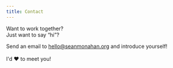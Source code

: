 ```yaml
---
title: Contact
---
```


<span class="blue">Want to work together?</span><br/><span class="light-blue">Just want to say &ldquo;hi&rdquo;?</span>

<span class="gray">Send an email to [hello@seanmonahan.org](mailto:hello@seanmonahan.org?subject=Hi+There!) and introduce yourself!</span><br/><br/>
<span class="pink">I'd &hearts; to meet you!</span>